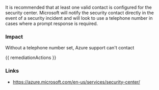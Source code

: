 
It is recommended that at least one valid contact is configured for the security center. 
Microsoft will notify the security contact directly in the event of a security incident and will look to use a telephone number in cases where a prompt response is required.

### Impact
Without a telephone number set, Azure support can't contact

<!-- DO NOT CHANGE -->
{{ remediationActions }}

### Links
- https://azure.microsoft.com/en-us/services/security-center/
        